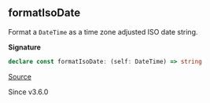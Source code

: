 ## formatIsoDate

Format a `DateTime` as a time zone adjusted ISO date string.

**Signature**

```ts
declare const formatIsoDate: (self: DateTime) => string
```

[Source](https://github.com/Effect-TS/effect/tree/main/packages/effect/src/DateTime.ts#L1523)

Since v3.6.0